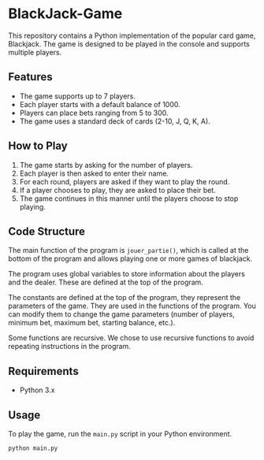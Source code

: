 # BlackJack-Game

This repository contains a Python implementation of the popular card game, Blackjack. The game is designed to be played in the console and supports multiple players.

## Features

- The game supports up to 7 players.
- Each player starts with a default balance of 1000.
- Players can place bets ranging from 5 to 300.
- The game uses a standard deck of cards (2-10, J, Q, K, A).

## How to Play

1. The game starts by asking for the number of players.
2. Each player is then asked to enter their name.
3. For each round, players are asked if they want to play the round.
4. If a player chooses to play, they are asked to place their bet.
5. The game continues in this manner until the players choose to stop playing.

## Code Structure

The main function of the program is `jouer_partie()`, which is called at the bottom of the program and allows playing one or more games of blackjack.

The program uses global variables to store information about the players and the dealer. These are defined at the top of the program.

The constants are defined at the top of the program, they represent the parameters of the game. They are used in the functions of the program. You can modify them to change the game parameters (number of players, minimum bet, maximum bet, starting balance, etc.).

Some functions are recursive. We chose to use recursive functions to avoid repeating instructions in the program.

## Requirements

- Python 3.x

## Usage

To play the game, run the `main.py` script in your Python environment.

```bash
python main.py
